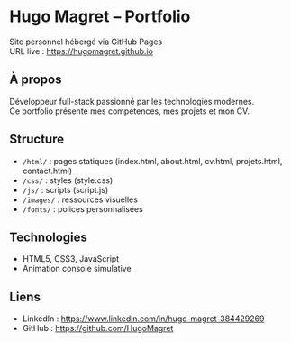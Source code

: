 # Hugo Magret – Portfolio

Site personnel hébergé via GitHub Pages  
URL live : https://hugomagret.github.io

## À propos  
Développeur full-stack passionné par les technologies modernes.  
Ce portfolio présente mes compétences, mes projets et mon CV.

## Structure  
- `/html/` : pages statiques (index.html, about.html, cv.html, projets.html, contact.html)  
- `/css/` : styles (style.css)  
- `/js/` : scripts (script.js)  
- `/images/` : ressources visuelles  
- `/fonts/` : polices personnalisées

## Technologies  
- HTML5, CSS3, JavaScript  
- Animation console simulative

## Liens  
- LinkedIn : https://www.linkedin.com/in/hugo-magret-384429269  
- GitHub : https://github.com/HugoMagret

